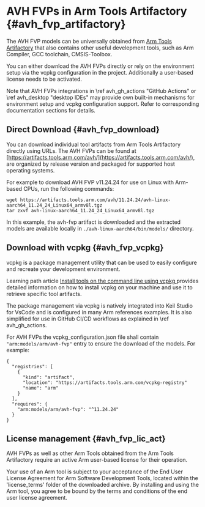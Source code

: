 # AVH FVPs in Arm Tools Artifactory {#avh_fvp_artifactory}

The AVH FVP models can be universally obtained from [Arm Tools Artifactory](https://www.keil.arm.com/artifacts/) that also contains other useful develepment tools, such as Arm Compiler, GCC toolchain, CMSIS-Toolbox.

You can either download the AVH FVPs directly or rely on the environment setup via the vcpkg configuration in the project. Additionally a user-based license needs to be activated.

Note that AVH FVPs integrations in \ref avh_gh_actions "GitHub Actions" or \ref avh_desktop "desktop IDEs" may provide own built-in mechanisms for environment setup and vcpkg configuration support. Refer to corresponding documentation sections for details.

## Direct Download {#avh_fvp_download}

You can download individual tool artifacts from Arm Tools Artifactory directly using URLs. The AVH FVPs can be found at [https://artifacts.tools.arm.com/avh/](https://artifacts.tools.arm.com/avh/), are organized by release version and packaged for supported host operating systems.

For example to download AVH FVP v11.24.24 for use on Linux with Arm-based CPUs, run the following commands:

```
wget https://artifacts.tools.arm.com/avh/11.24.24/avh-linux-aarch64_11.24_24_Linux64_armv8l.tgz
tar zxvf avh-linux-aarch64_11.24_24_Linux64_armv8l.tgz
```

In this example, the avh-fvp artifact is downloaded and the extracted models are available locally in `./avh-linux-aarch64/bin/models/` directory.

## Download with vcpkg {#avh_fvp_vcpkg}

vcpkg is a package management utility that can be used to easily configure and recreate your development environment.

Learning path article [Install tools on the command line using vcpkg
](https://learn.arm.com/learning-paths/microcontrollers/vcpkg-tool-installation/) provides detailed information on how to install vcpkg on your machine and use it to retrieve specific tool artifacts.

The package management via vcpkg is natively integrated into Keil Studio for VsCode and is configured in many Arm references examples. It is also simplified for use in GitHub CI/CD workflows as explained in \ref avh_gh_actions.

For AVH FVPs the vcpkg_configuration.json file shall contain `"arm:models/arm/avh-fvp"` entry to ensure the download of the models. For example:

```
{
  "registries": [
    {
      "kind": "artifact",
      "location": "https://artifacts.tools.arm.com/vcpkg-registry"
      "name": "arm"
    }
  ],
  "requires": {
    "arm:models/arm/avh-fvp": "^11.24.24"
  }
}
```

## License management {#avh_fvp_lic_act}

AVH FVPs as well as other Arm Tools obtained from the Arm Tools Artifactory require an active Arm user-based license for their operation.

Your use of an Arm tool is subject to your acceptance of the End User License Agreement for Arm Software Development Tools, located within the 'license_terms' folder of the downloaded archive. By installing and using the Arm tool, you agree to be bound by the terms and conditions of the end user license agreement.
